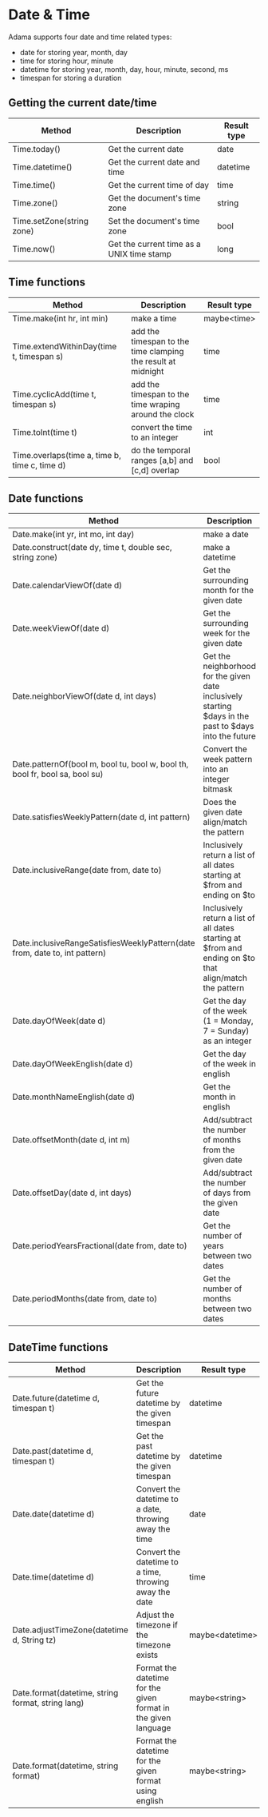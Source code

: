 # Date & Time

Adama supports four date and time related types:
* date for storing year, month, day
* time for storing hour, minute
* datetime for storing year, month, day, hour, minute, second, ms
* timespan for storing a duration

## Getting the current date/time

| Method                    | Description                               | Result type |
|---------------------------|-------------------------------------------|-------------|
| Time.today()              | Get the current date                      | date        |
| Time.datetime()           | Get the current date and time             | datetime    |
| Time.time()               | Get the current time of day               | time        |
| Time.zone()               | Get the document's time zone              | string      |
| Time.setZone(string zone) | Set the document's time zone              | bool        |
| Time.now()                | Get the current time as a UNIX time stamp | long        |

## Time functions
| Method                                        | Description                                                  | Result type       |
|-----------------------------------------------|--------------------------------------------------------------|-------------------|
| Time.make(int hr, int min)                    | make a time                                                  | maybe&lt;time&gt; |
| Time.extendWithinDay(time t, timespan s)      | add the timespan to the time clamping the result at midnight | time              |
| Time.cyclicAdd(time t, timespan s)            | add the timespan to the time wraping around the clock        | time              |
| Time.toInt(time t)                            | convert the time to an integer                               | int               |
| Time.overlaps(time a, time b, time c, time d) | do the temporal ranges [a,b] and [c,d] overlap               | bool              |

## Date functions
| Method                                                                      | Description                                                                                             | Result type      |
|-----------------------------------------------------------------------------|---------------------------------------------------------------------------------------------------------|------------------|
| Date.make(int yr, int mo, int day)                       | make a date     | maybe&lt;date&gt;     |
| Date.construct(date dy, time t, double sec, string zone) | make a datetime | maybe&lt;datetime&gt; |
| Date.calendarViewOf(date&nbsp;d)                                            | Get the surrounding month for the given date                                                            | list&lt;date&gt; |
| Date.weekViewOf(date d)                                                     | Get the surrounding week for the given date                                                             | list&lt;date&gt; |
| Date.neighborViewOf(date d, int days)                                       | Get the neighborhood for the given date inclusively starting $days in the past to $days into the future | list&lt;date&gt; |
| Date.patternOf(bool m, bool tu, bool w, bool th, bool fr, bool sa, bool su) | Convert the week pattern into an integer bitmask                                                        | int              |
| Date.satisfiesWeeklyPattern(date d, int pattern)                            | Does the given date align/match the pattern                                                             | bool             |
| Date.inclusiveRange(date from, date to)                                     | Inclusively return a list of all dates starting at $from and ending on $to                              | list&lt;date&gt; |
| Date.inclusiveRangeSatisfiesWeeklyPattern(date from, date to, int pattern)  | Inclusively return a list of all dates starting at $from and ending on $to that align/match the pattern | list&lt;date&gt; |
| Date.dayOfWeek(date d)                                                      | Get the day of the week (1 = Monday, 7 = Sunday) as an integer                                          | int              |
| Date.dayOfWeekEnglish(date d)                                               | Get the day of the week in english                                                                      | string           |
| Date.monthNameEnglish(date d)                                               | Get the month in english                                                                                | string           |
| Date.offsetMonth(date d, int m)                                             | Add/subtract the number of months from the given date                                                   | date             |
| Date.offsetDay(date d, int days)                                            | Add/subtract the number of days from the given date                                                     | date             |
| Date.periodYearsFractional(date from, date to)                              | Get the number of years between two dates                                                               | double           |
| Date.periodMonths(date from, date to)                                       | Get the number of months between two dates                                                              | int              |


## DateTime functions
| Method                                            | Description                                                    | Result type           |
|---------------------------------------------------|----------------------------------------------------------------|-----------------------|
| Date.future(datetime d, timespan t)               | Get the future datetime by the given timespan                  | datetime              |
| Date.past(datetime d, timespan t)                 | Get the past datetime by the given timespan                    | datetime              |
| Date.date(datetime d)                             | Convert the datetime to a date, throwing away the time         | date                  |
| Date.time(datetime d)                             | Convert the datetime to a time, throwing away the date         | time                  |
| Date.adjustTimeZone(datetime d, String tz)        | Adjust the timezone if the timezone exists                     | maybe&lt;datetime&gt; |
| Date.format(datetime, string format, string lang) | Format the datetime for the given format in the given language | maybe&lt;string&gt;   |
| Date.format(datetime, string format)              | Format the datetime for the given format using english         | maybe&lt;string&gt;   |

